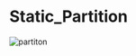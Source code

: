 # Static_Partition
![partiton](https://user-images.githubusercontent.com/64534620/98458184-f2205580-21b3-11eb-9041-d837b0af5837.png)
